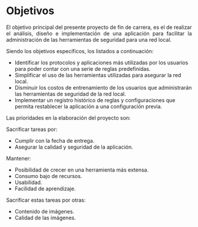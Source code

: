 <h1>Objetivos</h1>

<p align='justify'>El objetivo principal del presente proyecto de fin de carrera, es el de realizar el análisis, diseño e implementación de una aplicación para facilitar la administración de las herramientas de seguridad para una red local.</p>

<p align='justify'>Siendo los objetivos específicos, los listados a continuación:</p>

<ul>
<li>Identificar los protocolos y aplicaciones más utilizadas por los  usuarios para poder contar con una serie de reglas predefinidas.</li>
<li>Simplificar el uso de las herramientas utilizadas para asegurar la red local.</li>
<li>Disminuir los costos de entrenamiento de los usuarios que administrarán las herramientas de seguridad de la red local.</li>
<li>Implementar un registro histórico de reglas y configuraciones que permita restablecer la aplicación a una configuración previa.</li>
</ul>

<p align='justify'>Las prioridades en la elaboración del proyecto son:</p>

<p align='justify'>Sacrificar tareas por:</p>
<ul>
<li>Cumplir con la fecha de entrega.</li>
<li>Asegurar la calidad y seguridad de la aplicación.</li>
</ul>
<p align='justify'>Mantener:</p>
<ul>
<li>Posibilidad de crecer en una herramienta más extensa.</li>
<li>Consumo bajo de recursos.</li>
<li>Usabilidad.</li>
<li>Facilidad de aprendizaje.</li>
</ul>
<p align='justify'>Sacrificar estas tareas por otras:</p>
<ul>
<li>Contenido de imágenes.</li>
<li>Calidad de las imágenes.</li>
</ul>